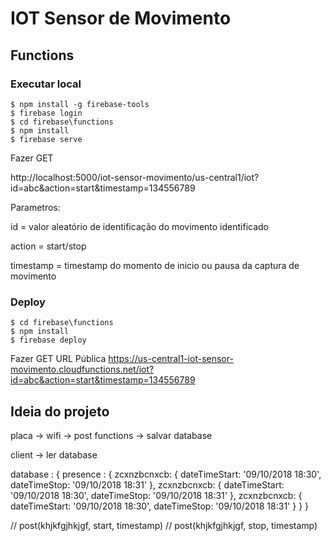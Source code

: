 # IOT Sensor de Movimento

## Functions

### Executar local

```
$ npm install -g firebase-tools
$ firebase login
$ cd firebase\functions
$ npm install
$ firebase serve
```

Fazer GET

http://localhost:5000/iot-sensor-movimento/us-central1/iot?id=abc&action=start&timestamp=134556789

Parametros:

id = valor aleatório de identificação do movimento identificado

action = start/stop

timestamp = timestamp do momento de inicio ou pausa da captura de movimento

### Deploy

```
$ cd firebase\functions
$ npm install
$ firebase deploy
```

Fazer GET URL Pública
https://us-central1-iot-sensor-movimento.cloudfunctions.net/iot?id=abc&action=start&timestamp=134556789


## Ideia do projeto

placa -> wifi -> post functions -> salvar database

client -> ler database

database : {
  presence : {
    zcxnzbcnxcb: {
      dateTimeStart: '09/10/2018 18:30',
      dateTimeStop: '09/10/2018 18:31'
    },
    zcxnzbcnxcb: {
      dateTimeStart: '09/10/2018 18:30',
      dateTimeStop: '09/10/2018 18:31'
    },
    zcxnzbcnxcb: {
      dateTimeStart: '09/10/2018 18:30',
      dateTimeStop: '09/10/2018 18:31'
    }
  }
}

// post(khjkfgjhkjgf, start, timestamp)
// post(khjkfgjhkjgf, stop, timestamp)
